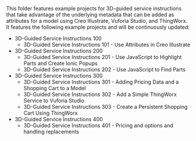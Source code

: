 This folder features example projects for 3D-guided service instructions that take advantage of the underlying metadata that can be added as attributes for a model using Creo Illustrate, Vuforia Studio, and ThingWorx. It features the following example projects and will be continuously updated:  
* 3D-Guided Service Instructions 100 
    - 3D-Guided Service Instructions 101 - Use Attributes in Creo Illustrate  
* 3D-Guided Service Instructions 200 
    - 3D-Guided Service Instructions 201 - Use JavaScript to Highlight Parts and Create Ionic Popups 
    - 3D-Guided Service Instructions 202 - Use JavaScript to Find Parts 
* 3D-Guided Service Instructions 300 
    - 3D-Guided Service Instructions 301 - Adding Pricing Data and a Shopping Cart to a Model 
    - 3D-Guided Service Instructions 302 - Add a Simple ThingWorx Service to Vuforia Studio  
    - 3D-Guided Service Instructions 303 - Create a Persistent Shopping Cart Using ThingWorx
* 3D-Guided Service Instructions 400 
    - 3D-Guided Service Instructions 401 - Pricing and options and handling replacements
